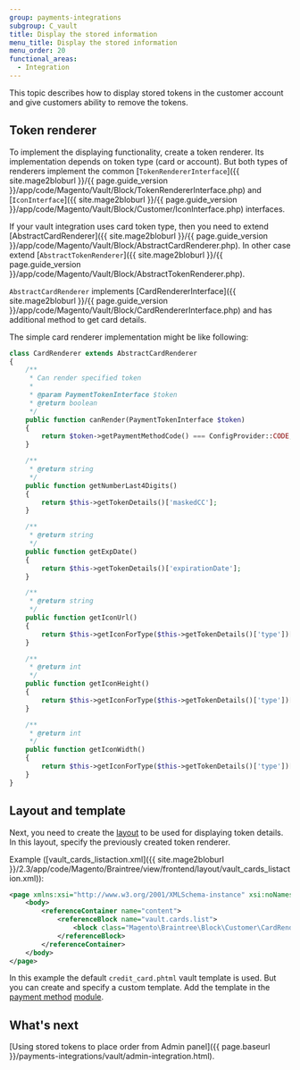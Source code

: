 ```yaml
---
group: payments-integrations
subgroup: C_vault
title: Display the stored information
menu_title: Display the stored information
menu_order: 20
functional_areas:
  - Integration
---
```


This topic describes how to display stored tokens in the customer account and give customers ability to remove the tokens.

## Token renderer

To implement the displaying functionality, create a token renderer. Its
implementation depends on token type (card or account). But both  types of renderers
implement the common [`TokenRendererInterface`]({{ site.mage2bloburl }}/{{ page.guide_version }}/app/code/Magento/Vault/Block/TokenRendererInterface.php)
and [`IconInterface`]({{ site.mage2bloburl }}/{{ page.guide_version }}/app/code/Magento/Vault/Block/Customer/IconInterface.php) interfaces.

If your vault integration uses card token type, then you need to extend [AbstractCardRenderer]({{ site.mage2bloburl }}/{{ page.guide_version }}/app/code/Magento/Vault/Block/AbstractCardRenderer.php). In other case extend [`AbstractTokenRenderer`]({{ site.mage2bloburl }}/{{ page.guide_version }}/app/code/Magento/Vault/Block/AbstractTokenRenderer.php).

`AbstractCardRenderer` implements [CardRendererInterface]({{ site.mage2bloburl }}/{{ page.guide_version }}/app/code/Magento/Vault/Block/CardRendererInterface.php) and
has additional method to get card details.

The simple card renderer implementation might be like following:

```php
class CardRenderer extends AbstractCardRenderer
{
    /**
     * Can render specified token
     *
     * @param PaymentTokenInterface $token
     * @return boolean
     */
    public function canRender(PaymentTokenInterface $token)
    {
        return $token->getPaymentMethodCode() === ConfigProvider::CODE;
    }

    /**
     * @return string
     */
    public function getNumberLast4Digits()
    {
        return $this->getTokenDetails()['maskedCC'];
    }

    /**
     * @return string
     */
    public function getExpDate()
    {
        return $this->getTokenDetails()['expirationDate'];
    }

    /**
     * @return string
     */
    public function getIconUrl()
    {
        return $this->getIconForType($this->getTokenDetails()['type'])['url'];
    }

    /**
     * @return int
     */
    public function getIconHeight()
    {
        return $this->getIconForType($this->getTokenDetails()['type'])['height'];
    }

    /**
     * @return int
     */
    public function getIconWidth()
    {
        return $this->getIconForType($this->getTokenDetails()['type'])['width'];
    }
}
```

## Layout and template

Next, you need to create the [layout](https://glossary.magento.com/layout) to be used for displaying token details. In this layout, specify the previously created token renderer.

Example ([vault_cards_listaction.xml]({{ site.mage2bloburl }}/2.3/app/code/Magento/Braintree/view/frontend/layout/vault_cards_listaction.xml)):

```xml
<page xmlns:xsi="http://www.w3.org/2001/XMLSchema-instance" xsi:noNamespaceSchemaLocation="urn:magento:framework:View/Layout/etc/page_configuration.xsd">
    <body>
        <referenceContainer name="content">
            <referenceBlock name="vault.cards.list">
                <block class="Magento\Braintree\Block\Customer\CardRenderer" name="braintree.card.renderer" template="Magento_Vault::customer_account/credit_card.phtml"/>
            </referenceBlock>
        </referenceContainer>
    </body>
</page>
```

In this example the default `credit_card.phtml` vault template is used. But you can create and specify a custom template. Add the template in the [payment method](https://glossary.magento.com/payment-method) [module](https://glossary.magento.com/module).

## What's next
 [Using stored tokens to place order from Admin panel]({{ page.baseurl }}/payments-integrations/vault/admin-integration.html).